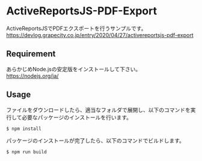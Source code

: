 # ActiveReportsJS-PDF-Export
ActiveReportsJSでPDFエクスポートを行うサンプルです。
https://devlog.grapecity.co.jp/entry/2020/04/27/activereportsjs-pdf-export

## Requirement
あらかじめNode.jsの安定版をインストールして下さい。  
https://nodejs.org/ja/

## Usage
ファイルをダウンロードしたら、適当なフォルダで展開し、以下のコマンドを実行して必要なパッケージのインストールを行います。
```
$ npm install
```
パッケージのインストールが完了したら、以下のコマンドでビルドします。
```
$ npm run build
```
